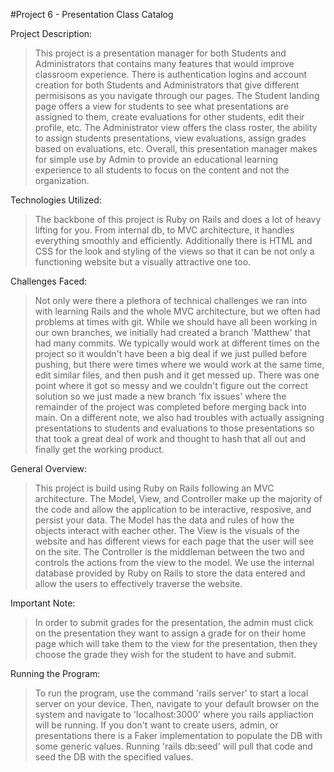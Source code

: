#Project 6 - Presentation Class Catalog

Project Description:
>This project is a presentation manager for both Students and Administrators that contains many features that would improve classroom experience. There is authentication logins and account creation for both Students and Administrators that give different permisisons as you navigate through our pages. The Student landing page offers a view for students to see what presentations are assigned to them, create evaluations for other students, edit their profile, etc. The Administrator view offers the class roster, the ability to assign students presentations, view evaluations, assign grades based on evaluations, etc. Overall, this presentation manager makes for simple use by Admin to provide an educational learning experience to all students to focus on the content and not the organization.

Technologies Utilized:
>The backbone of this project is Ruby on Rails and does a lot of heavy lifting for you. From internal db, to MVC architecture, it handles everything smoothly and efficiently. Additionally there is HTML and CSS for the look and styling of the views so that it can be not only a functioning website but a visually attractive one too.

Challenges Faced:
>Not only were there a plethora of technical challenges we ran into with learning Rails and the whole MVC architecture, but we often had problems at times with git. While we should have all been working in our own branches, we initially had created a branch 'Matthew' that had many commits. We typically would work at different times on the project so it wouldn't have been a big deal if we just pulled before pushing, but there were times where we would work at the same time, edit similar files, and then push and it get messed up. There was one point where it got so messy and we couldn't figure out the correct solution so we just made a new branch 'fix issues' where the remainder of the project was completed before merging back into main. On a different note, we also had troubles with actually assigning presentations to students and evaluations to those presentations so that took a great deal of work and thought to hash that all out and finally get the working product. 

General Overview:
>This project is build using Ruby on Rails following an MVC architecture. The Model, View, and Controller make up the majority of the code and allow the application to be interactive, resposive, and persist your data. The Model has the data and rules of how the objects interact with eacher other. The View is the visuals of the website and has different views for each page that the user will see on the site. The Controller is the middleman between the two and controls the actions from the view to the model. We use the internal database provided by Ruby on Rails to store the data entered and allow the users to effectively traverse the website.

Important Note:
>In order to submit grades for the presentation, the admin must click on the presentation they want to assign a grade for on their home page which will take them to the view for the presentation, then they choose the grade they wish for the student to have and submit.

Running the Program:
>To run the program, use the command 'rails server' to start a local server on your device. Then, navigate to your default browser on the system and navigate to 'localhost:3000' where you rails appliaction will be running. If you don't want to create users, admin, or presentations there is a Faker implementation to populate the DB with some generic values. Running 'rails db:seed' will pull that code and seed the DB with the specified values.
